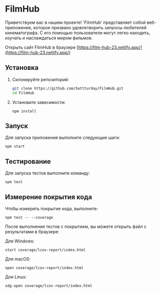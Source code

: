 # FilmHub

Приветствуем вас в нашем проекте! 'FilmHub' представляет собой веб-приложение, которое призвано удовлетворить запросы любителей кинематографа. С его помощью пользователи могут легко находить, изучать и наслаждаться миром фильмов.

Открыть сайт FilmHub в браузере [https://film-hub-23.netlify.app/](https://film-hub-23.netlify.app/)

## Установка

1. Склонируйте репозиторий:

   ```bash
   git clone https://github.com/Sattturday/FilmHub.git
   cd FilmHub
   ```

2. Установите зависимости:

   ```
   npm install
   ```

## Запуск

Для запуска приложения выполните следующие шаги:

```
npm start
```

## Тестирование

Для запуска тестов выполните команду:

```
npm test
```

## Измерение покрытия кода

Чтобы измерить покрытие кода, выполните:

```
npm test -- --coverage
```

После выполнения тестов с покрытием, вы можете открыть файл с результатами в браузере:

Для Windows:

```
start coverage/lcov-report/index.html
```

Для macOS:

```
open coverage/lcov-report/index.html
```

Для Linux:

```
xdg-open coverage/lcov-report/index.html
```
